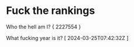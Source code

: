 # Fuck the rankings

Who the hell am I?
{ 2227554 }

What fucking year is it?
[ 2024-03-25T07:42:32Z ]
